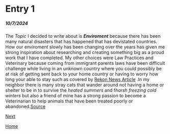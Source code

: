 # Entry 1
##### 10/7/2024

The _Topic_ I decided to write about is **_Enviroment_** because there has been many natural disasters that has happened that has devistated countries. How our enviroment slowly has been changing over the years has given me strong inspiration about researching and creating something big as a proud work that I have completed. My other choices were Law Practices and Veterinary because coming from immigrant parents laws have been difficult challenge while living in an unknown country where you could possibly be at risk of getting sent back to your home country or having to worry how long your able to stay such as covered by [Rekon News Article](https://www.reckon.news/news/2024/10/how-anti-immigrant-legislation-whether-it-becomes-law-or-not-harms-migrants.html) .In my neighbor there is many stray cats that wander around not having a home or shelter to be in to survive the *heated summers* and f*harsh freezing cold winters* but also a friend of mine has a strong passion to become a Veterinarian to help animals that have been treated poorly or abandoned.[Source](https://www.turkishminute.com/2024/10/04/turkey-world-animal-day-celebration-overshadowed-by-claims-of-mass-dog-killings/) 

[Next](entry02.md)

[Home](../README.md)
